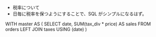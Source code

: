 - 税率について
- 日毎に税率を保つようにすることで、SQL がシンプルになるはず。

WITH
master AS (
SELECT date, SUM(tax_div \* price) AS sales
FROM orders
LEFT JOIN taxes USING (date)
)
